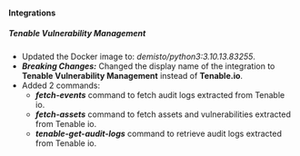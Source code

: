
#### Integrations

##### Tenable Vulnerability Management


- Updated the Docker image to: *demisto/python3:3.10.13.83255*.
- ***Breaking Changes:*** Changed the display name of the integration to **Tenable Vulnerability Management** instead of **Tenable.io**.
- Added 2 commands:
  - ***fetch-events*** command to fetch audit logs extracted from Tenable io.
  - ***fetch-assets*** command to fetch assets and vulnerabilities extracted from Tenable io.
  - ***tenable-get-audit-logs*** command to retrieve audit logs extracted from Tenable io.
